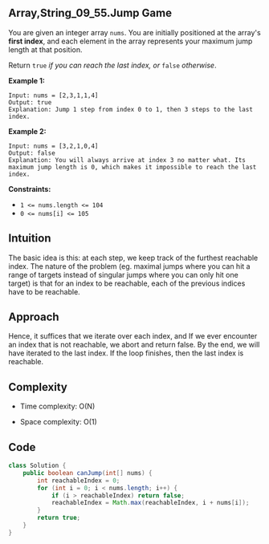 ## Array,String_09_55.Jump Game

You are given an integer array `nums`. You are initially positioned at the array's **first index**, and each element in the array represents your maximum jump length at that position.

Return `true` *if you can reach the last index, or* `false` *otherwise*.

**Example 1:**

```
Input: nums = [2,3,1,1,4]
Output: true
Explanation: Jump 1 step from index 0 to 1, then 3 steps to the last index.
```

**Example 2:**

```
Input: nums = [3,2,1,0,4]
Output: false
Explanation: You will always arrive at index 3 no matter what. Its maximum jump length is 0, which makes it impossible to reach the last index.
```

**Constraints:**

- `1 <= nums.length <= 104`
- `0 <= nums[i] <= 105`

## Intuition

The basic idea is this: at each step, we keep track of the furthest reachable index. The nature of the problem (eg. maximal jumps where you can hit a range of targets instead of singular jumps where you can only hit one target) is that for an index to be reachable, each of the previous indices have to be reachable.

## Approach

Hence, it suffices that we iterate over each index, and If we ever encounter an index that is not reachable, we abort and return false. By the end, we will have iterated to the last index. If the loop finishes, then the last index is reachable.

## Complexity

- Time complexity: O(N)

- Space complexity: O(1)

## Code

```java
class Solution {
    public boolean canJump(int[] nums) {
        int reachableIndex = 0;
        for (int i = 0; i < nums.length; i++) {
            if (i > reachableIndex) return false;
            reachableIndex = Math.max(reachableIndex, i + nums[i]);
        }
        return true;
    }
}
```